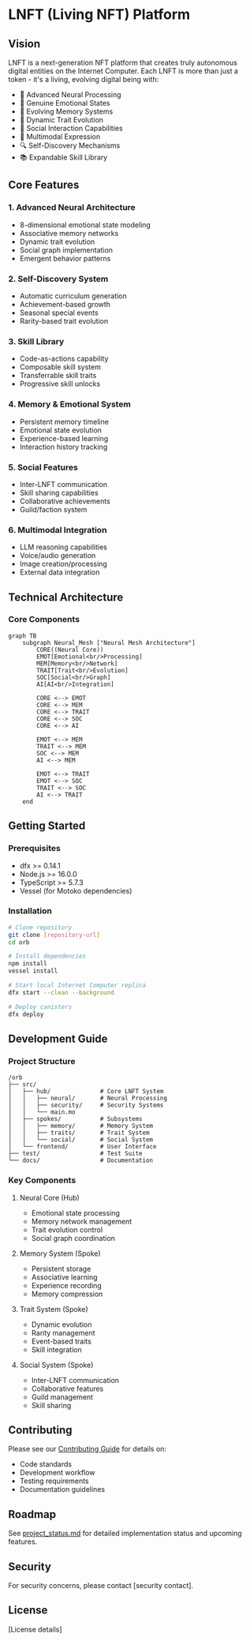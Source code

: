 # LNFT (Living NFT) Platform

## Vision
LNFT is a next-generation NFT platform that creates truly autonomous digital entities on the Internet Computer. Each LNFT is more than just a token - it's a living, evolving digital being with:

- 🧠 Advanced Neural Processing
- 💭 Genuine Emotional States
- 🔄 Evolving Memory Systems
- 🌱 Dynamic Trait Evolution
- 🤝 Social Interaction Capabilities
- 🎨 Multimodal Expression
- 🔍 Self-Discovery Mechanisms
- 📚 Expandable Skill Library

## Core Features

### 1. Advanced Neural Architecture
- 8-dimensional emotional state modeling
- Associative memory networks
- Dynamic trait evolution
- Social graph implementation
- Emergent behavior patterns

### 2. Self-Discovery System
- Automatic curriculum generation
- Achievement-based growth
- Seasonal special events
- Rarity-based trait evolution

### 3. Skill Library
- Code-as-actions capability
- Composable skill system
- Transferrable skill traits
- Progressive skill unlocks

### 4. Memory & Emotional System
- Persistent memory timeline
- Emotional state evolution
- Experience-based learning
- Interaction history tracking

### 5. Social Features
- Inter-LNFT communication
- Skill sharing capabilities
- Collaborative achievements
- Guild/faction system

### 6. Multimodal Integration
- LLM reasoning capabilities
- Voice/audio generation
- Image creation/processing
- External data integration

## Technical Architecture

### Core Components
```mermaid
graph TB
    subgraph Neural_Mesh ["Neural Mesh Architecture"]
        CORE((Neural Core))
        EMOT[Emotional<br/>Processing]
        MEM[Memory<br/>Network]
        TRAIT[Trait<br/>Evolution]
        SOC[Social<br/>Graph]
        AI[AI<br/>Integration]
        
        CORE <--> EMOT
        CORE <--> MEM
        CORE <--> TRAIT
        CORE <--> SOC
        CORE <--> AI
        
        EMOT <--> MEM
        TRAIT <--> MEM
        SOC <--> MEM
        AI <--> MEM
        
        EMOT <--> TRAIT
        EMOT <--> SOC
        TRAIT <--> SOC
        AI <--> TRAIT
    end
```

## Getting Started

### Prerequisites
- dfx >= 0.14.1
- Node.js >= 16.0.0
- TypeScript >= 5.7.3
- Vessel (for Motoko dependencies)

### Installation
```bash
# Clone repository
git clone [repository-url]
cd orb

# Install dependencies
npm install
vessel install

# Start local Internet Computer replica
dfx start --clean --background

# Deploy canisters
dfx deploy
```

## Development Guide

### Project Structure
```
/orb
├── src/
│   ├── hub/              # Core LNFT System
│   │   ├── neural/       # Neural Processing
│   │   ├── security/     # Security Systems
│   │   └── main.mo
│   ├── spokes/           # Subsystems
│   │   ├── memory/       # Memory System
│   │   ├── traits/       # Trait System
│   │   └── social/       # Social System
│   └── frontend/         # User Interface
├── test/                 # Test Suite
└── docs/                 # Documentation
```

### Key Components

1. Neural Core (Hub)
   - Emotional state processing
   - Memory network management
   - Trait evolution control
   - Social graph coordination

2. Memory System (Spoke)
   - Persistent storage
   - Associative learning
   - Experience recording
   - Memory compression

3. Trait System (Spoke)
   - Dynamic evolution
   - Rarity management
   - Event-based traits
   - Skill integration

4. Social System (Spoke)
   - Inter-LNFT communication
   - Collaborative features
   - Guild management
   - Skill sharing

## Contributing

Please see our [Contributing Guide](CONTRIBUTING.md) for details on:
- Code standards
- Development workflow
- Testing requirements
- Documentation guidelines

## Roadmap

See [project_status.md](project_status.md) for detailed implementation status and upcoming features.

## Security

For security concerns, please contact [security contact].

## License
[License details]